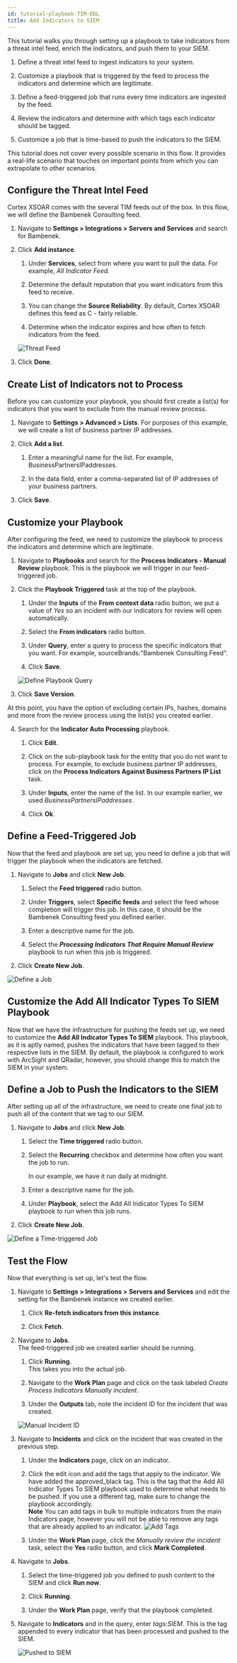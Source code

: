 ```yaml
---
id: tutorial-playbook-TIM-EDL
title: Add Indicators to SIEM
---
```

This tutorial walks you through setting up a playbook to take indicators from a threat intel feed, enrich the indicators, and push them to your SIEM. 

1. Define a threat intel feed to ingest indicators to your system.

2. Customize a playbook that is triggered by the feed to process the indicators and determine which are legitimate.

3. Define a feed-triggered job that runs every time indicators are ingested by the feed.

4. Review the indicators and determine with which tags each indicator should be tagged.

5. Customize a job that is time-based to push the indicators to the SIEM.

This tutorial does not cover every possible scenario in this flow. It provides a real-life scenario that touches on important points from which you can extrapolate to other scenarios.

## Configure the Threat Intel Feed

Cortex XSOAR comes with the several TIM feeds out of the box. In this flow, we will define the Bambenek Consulting feed.

1. Navigate to **Settings > Integrations > Servers and Services** and search for Bambenek.

2. Click **Add instance**.

    1. Under **Services**, select from where you want to pull the data. For example, *All Indicator Feed*.

    2. Determine the default reputation that you want indicators from this feed to receive. 

    3. You can change the **Source Reliability**. By default, Cortex XSOAR defines this feed as C - fairly reliable.

    4. Determine when the indicator expires and how often to fetch indicators from the feed.

    ![Threat Feed](../doc_imgs/tutorials/tutorial-playbook-TIM-EDL/tutorial_playbook_tim_feed.png "Threat Feed")

3. Click **Done**.

## Create List of Indicators not to Process

Before you can customize your playbook, you should first create a list(s) for indicators that you want to exclude from the manual review process.

1. Navigate to **Settings > Advanced > Lists**.
    For purposes of this example, we will create a list of business partner IP addresses.

2. Click **Add a list**. 

    1. Enter a meaningful name for the list. For example, BusinessPartnersIPaddresses.

    2. In the data field, enter a comma-separated list of IP addresses of your business partners.
    
3. Click **Save**.

## Customize your Playbook

After configuring the feed, we need to customize the playbook to process the indicators and determine which are legitimate.

1. Navigate to **Playbooks** and search for the **Process Indicators - Manual Review** playbook. This is the playbook we will trigger in our feed-triggered job.

2. Click the **Playbook Triggered** task at the top of the playbook. 

    1. Under the **Inputs** of the **From context data** radio button, we put a value of *Yes* so an incident with our indicators for review will open automatically. 

    2. Select the **From indicators** radio button.

    3. Under **Query**, enter a query to process the specific indicators that you want. For example, sourceBrands:"Bambenek Consulting Feed".

    4. Click **Save**.

    ![Define Playbook Query](../doc_imgs/tutorials/tutorial-playbook-TIM-EDL/tutorial_playbook_inputs-outputs.png "Define Playbook Query")

3. Click **Save Version**.

At this point, you have the option of excluding certain IPs, hashes, domains and more from the review process using the list(s) you created earlier.

4. Search for the **Indicator Auto Processing** playbook.

    1. Click **Edit**.
    
    2. Click on the sub-playbook task for the entity that you do not want to process. For example, to exclude business partner IP addresses, click on the **Process Indicators Against Business Partners IP List** task.

    3. Under **Inputs**, enter the name of the list. In our example earlier, we used *BusinessPartnersIPaddresses*.

    4. Click **Ok**.

## Define a Feed-Triggered Job

Now that the feed and playbook are set up, you need to define a job that will trigger the playbook when the indicators are fetched.

1. Navigate to **Jobs** and click **New Job**.

    1. Select the **Feed triggered** radio button.

    2. Under **Triggers**, select **Specific feeds** and select the feed whose completion will trigger this job. In this case, it should be the Bambenek Consulting feed you defined earlier.

    3. Enter a descriptive name for the job.

    4. Select the ***Processing Indicators That Require Manual Review*** playbook to run when this job is triggered. 

2. Click **Create New Job**.

![Define a Job](../doc_imgs/tutorials/tutorial-playbook-TIM-EDL/tutorial_playbook_define-job.png "Define a Job")

## Customize the Add All Indicator Types To SIEM Playbook

Now that we have the infrastructure for pushing the feeds set up, we need to customize the **Add All Indicator Types To SIEM** playbook. This playbook, as it is aptly named, pushes the indicators that have been tagged to their respective lists in the SIEM. By default, the playbook is configured to work with ArcSight and QRadar, however, you should change this to match the SIEM in your system. 

## Define a Job to Push the Indicators to the SIEM

After setting up all of the infrastructure, we need to create one final job to push all of the content that we tag to our SIEM. 

1. Navigate to **Jobs** and click **New Job**.

    1. Select the **Time triggered** radio button.

    2. Select the **Recurring** checkbox and determine how often you want the job to run.

       In our example, we have it run daily at midnight.

    3. Enter a descriptive name for the job.

    4. Under **Playbook**, select the Add All Indicator Types To SIEM playbook to run when this job runs. 

2. Click **Create New Job**.

![Define a Time-triggered Job](../doc_imgs/tutorials/tutorial-playbook-TIM-EDL/tutorial_playbook_define-time-triggered-job.png "Define a Time-triggered Job")


## Test the Flow

Now that everything is set up, let's test the flow.

1. Navigate to **Settings > Integrations > Servers and Services** and edit the setting for the Bambenek instance we created earlier.

    1. Click **Re-fetch indicators from this instance**.

    2. Click **Fetch**.

2. Navigate to **Jobs**. <br/> The feed-triggered job we created earlier should be running.

    1. Click **Running**. <br/> This takes you into the actual job.

    2. Navigate to the **Work Plan** page and click on the task labeled *Create Process Indicators Manually incident*.

    3. Under the **Outputs** tab, note the incident ID for the incident that was created.

    ![Manual Incident ID](../doc_imgs/tutorials/tutorial-playbook-TIM-EDL/tutorial_playbook_manual-incident-id.png "Manual Incident ID")

3. Navigate to **Incidents** and click on the incident that was created in the previous step.

    1. Under the **Indicators** page, click on an indicator. 
    
    2. Click the edit icon and add the tags that apply to the indicator. We have added the approved_black tag. This is the tag that the Add All Indicator Types To SIEM playbook used to determine what needs to be pushed. If you use a different tag, make sure to change the playbook accordingly. <br/> **Note** You can add tags in bulk to multiple indicators from the main Indicators page, however you will not be able to remove any tags that are already applied to an indicator.
    ![Add Tags](../doc_imgs/tutorials/tutorial-playbook-TIM-EDL/tutorial_playbook_add-tag.png "Add Tags")

    3. Under the **Work Plan** page, click the *Manually review the incident* task, select the **Yes** radio button, and click **Mark Completed**.

4. Navigate to **Jobs**. 

    1. Select the time-triggered job you defined to push content to the SIEM and click **Run now**. 

    2. Click **Running**.

    3. Under the **Work Plan** page, verify that the playbook completed. 

5. Navigate to **Indicators** and in the query, enter *tags:SIEM*. This is the tag appended to every indicator that has been processed and pushed to the SIEM.

    ![Pushed to SIEM](../doc_imgs/tutorials/tutorial-playbook-TIM-EDL/tutorial_playbook_pushed-to-SIEM.png "Pushed to SIEM")    
